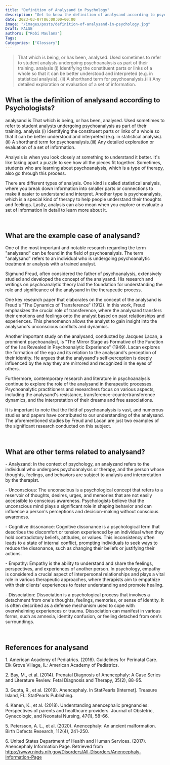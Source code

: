 ```yaml
---
title: "Definition of Analysand in Psychology"
description: "Get to know the definition of analysand according to psychologists."
date: 2023-03-07T06:00:00+00:00
image: "/images/posts/definition-of-analysand-in-psychology.jpg"
Draft: FALSE
authors: ["Robi Maulana"]
Tags: 
Categories: ["Glossary"]
---
```






> That which is being, or has been, analysed. Used sometimes to refer to student analysts undergoing psychoanalysis as part of their training. analysis (i) Identifying the constituent parts or links of a whole so that it can be better understood and interpreted (e.g. in statistical analysis). (ii) A shorthand term for psychoanalysis.(iii) Any detailed exploration or evaluation of a set of information.

## What is the definition of analysand according to Psychologists?

analysand is That which is being, or has been, analysed. Used sometimes to refer to student analysts undergoing psychoanalysis as part of their training. analysis (i) Identifying the constituent parts or links of a whole so that it can be better understood and interpreted (e.g. in statistical analysis). (ii) A shorthand term for psychoanalysis.(iii) Any detailed exploration or evaluation of a set of information.

Analysis is when you look closely at something to understand it better. It's like taking apart a puzzle to see how all the pieces fit together. Sometimes, students who are learning about psychoanalysis, which is a type of therapy, also go through this process.

There are different types of analysis. One kind is called statistical analysis, where you break down information into smaller parts or connections to make it easier to understand and interpret. Another type is psychoanalysis, which is a special kind of therapy to help people understand their thoughts and feelings. Lastly, analysis can also mean when you explore or evaluate a set of information in detail to learn more about it.

 

## What are the example case of analysand?

One of the most important and notable research regarding the term "analysand" can be found in the field of psychoanalysis. The term "analysand" refers to an individual who is undergoing psychoanalytic treatment or analysis with a trained analyst.

Sigmund Freud, often considered the father of psychoanalysis, extensively studied and developed the concept of the analysand. His research and writings on psychoanalytic theory laid the foundation for understanding the role and significance of the analysand in the therapeutic process.

One key research paper that elaborates on the concept of the analysand is Freud's "The Dynamics of Transference" (1912). In this work, Freud emphasizes the crucial role of transference, where the analysand transfers their emotions and feelings onto the analyst based on past relationships and experiences. This phenomenon allows the analyst to gain insight into the analysand's unconscious conflicts and dynamics.

Another important study on the analysand, conducted by Jacques Lacan, a prominent psychoanalyst, is "The Mirror Stage as Formative of the Function of the I as Revealed in Psychoanalytic Experience" (1949). Lacan explores the formation of the ego and its relation to the analysand's perception of their identity. He argues that the analysand's self-perception is deeply influenced by the way they are mirrored and recognized in the eyes of others.

Furthermore, contemporary research and literature in psychoanalysis continue to explore the role of the analysand in therapeutic processes. Psychoanalytic practitioners and researchers focus on various aspects, including the analysand's resistance, transference-countertransference dynamics, and the interpretation of their dreams and free associations.

It is important to note that the field of psychoanalysis is vast, and numerous studies and papers have contributed to our understanding of the analysand. The aforementioned studies by Freud and Lacan are just two examples of the significant research conducted on this subject.

 

## What are other terms related to analysand?

\- Analyzand: In the context of psychology, an analyzand refers to the individual who undergoes psychoanalysis or therapy, and the person whose thoughts, feelings, and behaviors are subject to analysis and interpretation by the therapist.

\- Unconscious: The unconscious is a psychological concept that refers to a reservoir of thoughts, desires, urges, and memories that are not easily accessible to conscious awareness. Psychologists believe that the unconscious mind plays a significant role in shaping behavior and can influence a person's perceptions and decision-making without conscious awareness.

\- Cognitive dissonance: Cognitive dissonance is a psychological term that describes the discomfort or tension experienced by an individual when they hold contradictory beliefs, attitudes, or values. This inconsistency often leads to a state of internal conflict, prompting individuals to seek ways to reduce the dissonance, such as changing their beliefs or justifying their actions.

\- Empathy: Empathy is the ability to understand and share the feelings, perspectives, and experiences of another person. In psychology, empathy is considered a crucial aspect of interpersonal relationships and plays a vital role in various therapeutic approaches, where therapists aim to empathize with their clients' experiences to foster understanding and promote healing.

\- Dissociation: Dissociation is a psychological process that involves a detachment from one's thoughts, feelings, memories, or sense of identity. It is often described as a defense mechanism used to cope with overwhelming experiences or trauma. Dissociation can manifest in various forms, such as amnesia, identity confusion, or feeling detached from one's surroundings.

 

## References for analysand

1\. American Academy of Pediatrics. (2016). Guidelines for Perinatal Care. Elk Grove Village, IL: American Academy of Pediatrics.

2\. Bay, M., et al. (2014). Prenatal Diagnosis of Anencephaly: A Case Series and Literature Review. Fetal Diagnosis and Therapy, 35(2), 88-95.

3\. Gupta, R., et al. (2019). Anencephaly. In StatPearls \[Internet\]. Treasure Island, FL: StatPearls Publishing.

4\. Kanen, K., et al. (2018). Understanding anencephalic pregnancies: Perspectives of parents and healthcare providers. Journal of Obstetric, Gynecologic, and Neonatal Nursing, 47(1), 58-66.

5\. Petersson, A. L., et al. (2020). Anencephaly: An ancient malformation. Birth Defects Research, 112(4), 241-250.

6\. United States Department of Health and Human Services. (2017). Anencephaly Information Page. Retrieved from https://www.ninds.nih.gov/Disorders/All-Disorders/Anencephaly-Information-Page
